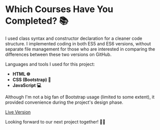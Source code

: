 # Which Courses Have You Completed? 📚

I used class syntax and constructor declaration for a cleaner code structure. 
I implemented coding in both ES5 and ES6 versions, without separate file management for those who are interested in comparing the differences between these two versions on GitHub.

Languages and tools I used for this project:

- **HTML 🌐**
- **CSS (Bootstrap) 🎨**
- **JavaScript 💻**

Although I'm not a big fan of Bootstrap usage (limited to some extent), it provided convenience during the project's design phase.

[Live Version](https://course-xi-vert.vercel.app/)

Looking forward to our next project together! 🚀✨
